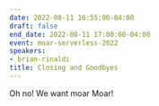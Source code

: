 ```yaml
---
date: 2022-08-11 16:55:00-04:00
draft: false
end_date: 2022-08-11 17:00:00-04:00
event: moar-serverless-2022
speakers:
- brian-rinaldi
title: Closing and Goodbyes
---
```



Oh no! We want moar Moar!
